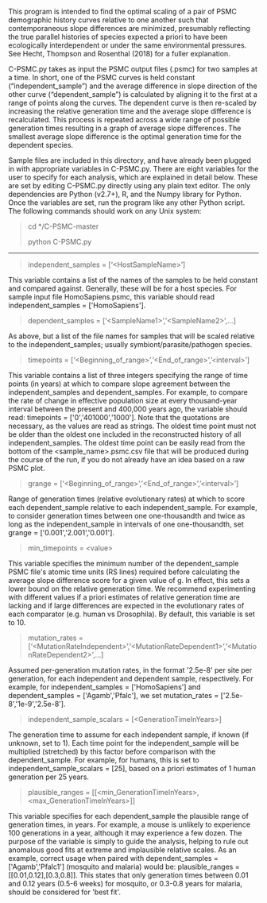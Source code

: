 This program is intended to find the optimal scaling of a pair of PSMC demographic history curves relative to one another such that contemporaneous slope differences are minimized, presumably reflecting the true parallel histories of species expected a priori to have been ecologically interdependent or under the same environmental pressures. See Hecht, Thompson and Rosenthal (2018) for a fuller explanation.

C-PSMC.py takes as input the PSMC output files (.psmc) for two samples at a time. In short, one of the PSMC curves is held constant (“independent_sample”) and the average difference in slope direction of the other curve (“dependent_sample”) is calculated by aligning it to the first at a range of points along the curves. The dependent curve is then re-scaled by increasing the relative generation time and the average slope difference is recalculated. This process is repeated across a wide range of possible generation times resulting in a graph of average slope differences. The smallest average slope difference is the optimal generation time for the dependent species.

Sample files are included in this directory, and have already been plugged in with appropriate variables in C-PSMC.py. There are eight variables for the user to specify for each analysis, which are explained in detail below. These are set by editing C-PSMC.py directly using any plain text editor. The only dependencies are Python (v2.7+), R, and the Numpy library for Python. Once the variables are set, run the program like any other Python script. The following commands should work on any Unix system:

> cd */C-PSMC-master
>
> python C-PSMC.py

______________________________________


> independent_samples = [‘\<HostSampleName>’]  

This variable contains a list of the names of the samples to be held constant and compared against. Generally, these will be for a host species. For sample input file HomoSapiens.psmc, this variable should read independent_samples = ['HomoSapiens'].


> dependent_samples = [‘\<SampleName1>’,’\<SampleName2>’,…]  

As above, but a list of the file names for samples that will be scaled relative to the independent_samples; usually symbiont/parasite/pathogen species.


> timepoints = [‘\<Beginning_of_range>’,’\<End_of_range>’,’\<interval>’]  

This variable contains a list of three integers specifying the range of time points (in years) at which to compare slope agreement between the independent_samples and dependent_samples. For example, to compare the rate of change in effective population size at every thousand-year interval between the present and 400,000 years ago, the variable should read: timepoints = ['0','401000','1000']. Note that the quotations are necessary, as the values are read as strings. The oldest time point must not be older than the oldest one included in the reconstructed history of all independent_samples. The oldest time point can be easily read from the bottom of the <sample_name>.psmc.csv file that will be produced during the course of the run, if you do not already have an idea based on a raw PSMC plot. 



> grange = [‘\<Beginning_of_range>’,’\<End_of_range>’,’\<interval>’]  

Range of generation times (relative evolutionary rates) at which to score each dependent_sample relative to each independent_sample. For example, to consider generation times between one one-thousandth and twice as long as the independent_sample in intervals of one one-thousandth, set grange = ['0.001','2.001','0.001'].



> min_timepoints = \<value>  

This variable specifies the minimum number of the dependent_sample PSMC file's atomic time units (RS lines) required before calculating the average slope difference score for a given value of g. In effect, this sets a lower bound on the relative generation time. We recommend experimenting with different values if a priori estimates of relative generation time are lacking and if large differences are expected in the evolutionary rates of each comparator (e.g. human vs Drosophila). By default, this variable is set to 10.



> mutation_rates = [‘\<MutationRateIndependent>’,’\<MutationRateDependent1>’,’\<MutationRateDependent2>’,…]  

Assumed per-generation mutation rates, in the format '2.5e-8' per site per generation, for each independent and dependent sample, respectively. For example, for independent_samples = ['HomoSapiens'] and dependent_samples = ['Agamb','Pfalc'], we set mutation_rates = ['2.5e-8','1e-9','2.5e-8']. 



> independent_sample_scalars = [\<GenerationTimeInYears>]  

The generation time to assume for each independent sample, if known (if unknown, set to 1). Each time point for the independent_sample will be multiplied (stretched) by this factor before comparison with the dependent_sample. For example, for humans, this is set to independent_sample_scalars = [25], based on a priori estimates of 1 human generation per 25 years.



> plausible_ranges = [[\<min_GenerationTimeInYears>,\<max_GenerationTimeInYears>]]  

This variable specifies for each dependent_sample the plausible range of generation times, in years. For example, a mouse is unlikely to experience 100 generations in a year, although it may experience a few dozen. The purpose of the variable is simply to guide the analysis, helping to rule out anomalous good fits at extreme and implausible relative scales. As an example, correct usage when paired with dependent_samples = ['Agamb','Pfalc1'] (mosquito and malaria) would be: plausible_ranges = [[0.01,0.12],[0.3,0.8]]. This states that only generation times between 0.01 and 0.12 years (0.5-6 weeks) for mosquito, or 0.3-0.8 years for malaria, should be considered for 'best fit'.













